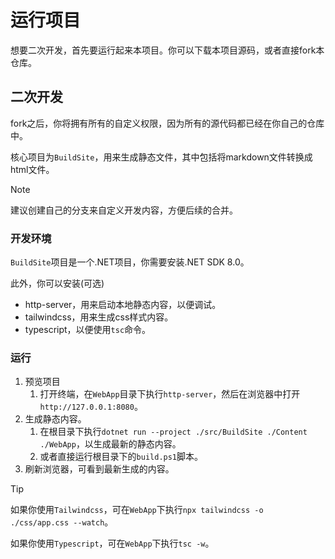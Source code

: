 # 运行项目

想要二次开发，首先要运行起来本项目。你可以下载本项目源码，或者直接fork本仓库。

## 二次开发

fork之后，你将拥有所有的自定义权限，因为所有的源代码都已经在你自己的仓库中。

核心项目为`BuildSite`，用来生成静态文件，其中包括将markdown文件转换成html文件。

> [!NOTE]
> 建议创建自己的分支来自定义开发内容，方便后续的合并。

### 开发环境

`BuildSite`项目是一个.NET项目，你需要安装.NET SDK 8.0。

此外，你可以安装(可选)

- http-server，用来启动本地静态内容，以便调试。
- tailwindcss，用来生成css样式内容。
- typescript，以便使用`tsc`命令。

### 运行

1. 预览项目
   1. 打开终端，在`WebApp`目录下执行`http-server`，然后在浏览器中打开`http://127.0.0.1:8080`。
2. 生成静态内容。
   1. 在根目录下执行`dotnet run --project ./src/BuildSite ./Content ./WebApp`，以生成最新的静态内容。
   2. 或者直接运行根目录下的`build.ps1`脚本。
3. 刷新浏览器，可看到最新生成的内容。

> [!TIP]
> 如果你使用`Tailwindcss`，可在`WebApp`下执行`npx tailwindcss -o ./css/app.css --watch`。
>
> 如果你使用`Typescript`，可在`WebApp`下执行`tsc -w`。
